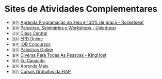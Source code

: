 # Sites de Atividades Complementares
* 🇧🇷 [Aprenda Programação do zero e 100% de graça - Rocketseat](https://www.rocketseat.com.br/discover)
* 🇧🇷 [Palestras, Seminários e Workshops - Unieducar](https://unieducar.org.br/catalogo/eventos-on-line)
* 🇺🇲 [Class Central](https://www.classcentral.com/)
* 🇧🇷 [EPD Online](https://www.epdonline.com.br/palestras-gratis)
* 🇧🇷 [IOB Concursos](https://www.iobconcursos.com/palestras-gratis)
* 🇧🇷 [Palestras Online](https://palestras.online/#/home)
* 🇧🇷 <a href="https://diversakinghost.eadplataforma.app/" target="_blank">Diversa Para Todas As Pessoas - KingHost</a>
* 🇧🇷 [Eu Capacito](https://www.eucapacito.com.br/)
* 🇧🇷 [Aprenda Mais](https://aprendamais.mec.gov.br/course/index.php?categoryid=8)
* 🇧🇷 [Cursos Gratuitos da FIAP](https://www.fiap.com.br/2022/06/06/fiap-disponibilza-20-cursos-gratuitos-nas-areas-de-tecnologia-e-negocios/)
